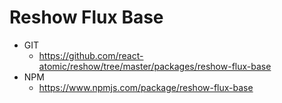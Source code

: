 Reshow Flux Base
===============

* GIT
   * https://github.com/react-atomic/reshow/tree/master/packages/reshow-flux-base
* NPM
   * https://www.npmjs.com/package/reshow-flux-base

